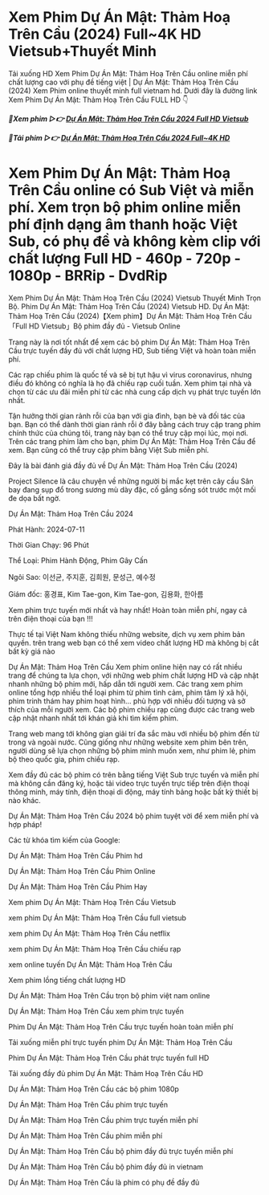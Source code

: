 <h1>Xem Phim Dự Án Mật: Thảm Hoạ Trên Cầu (2024) Full~4K HD Vietsub+Thuyết Minh</h1>

Tải xuống HD Xem Phim Dự Án Mật: Thảm Hoạ Trên Cầu online miễn phí chất lượng cao với phụ đề tiếng việt | Dự Án Mật: Thảm Hoạ Trên Cầu (2024) Xem Phim online thuyết minh full vietnam hd. Dưới đây là đường link Xem Phim Dự Án Mật: Thảm Hoạ Trên Cầu FULL HD 👇

<p><b><I>🔴Xem phim ▷👉 <a href="https://zeta.figy.digital/vi/movie/726139/project-silence" rel="noopener">Dự Án Mật: Thảm Hoạ Trên Cầu 2024 Full HD Vietsub</a></I></b></p>

<p><b><I>🔴Tải phim ▷👉 <a href="https://zeta.figy.digital/vi/movie/726139/project-silence" rel="noopener">Dự Án Mật: Thảm Hoạ Trên Cầu 2024 Full~4K HD</a></I></b></p>

<h1>Xem Phim Dự Án Mật: Thảm Hoạ Trên Cầu online có Sub Việt và miễn phí. Xem trọn bộ phim online miễn phí định dạng âm thanh hoặc Việt Sub, có phụ đề và không kèm clip với chất lượng Full HD - 460p - 720p - 1080p - BRRip - DvdRip</h1>

Xem Phim Dự Án Mật: Thảm Hoạ Trên Cầu (2024) Vietsub Thuyết Minh Trọn Bộ. Phim Dự Án Mật: Thảm Hoạ Trên Cầu (2024) Vietsub HD. Dự Án Mật: Thảm Hoạ Trên Cầu (2024)【Xem phim】Dự Án Mật: Thảm Hoạ Trên Cầu 「Full HD Vietsub」Bộ phim đầy đủ - Vietsub Online

Trang này là nơi tốt nhất để xem các bộ phim Dự Án Mật: Thảm Hoạ Trên Cầu trực tuyến đầy đủ với chất lượng HD, Sub tiếng Việt và hoàn toàn miễn phí.

Các rạp chiếu phim là quốc tế và sẽ bị tụt hậu vì virus coronavirus, nhưng điều đó không có nghĩa là họ đã chiếu rạp cuối tuần. Xem phim tại nhà và chọn từ các ưu đãi miễn phí từ các nhà cung cấp dịch vụ phát trực tuyến lớn nhất.

Tận hưởng thời gian rảnh rỗi của bạn với gia đình, bạn bè và đối tác của bạn. Bạn có thể dành thời gian rảnh rỗi ở đây bằng cách truy cập trang phim chính thức của chúng tôi, trang này bạn có thể truy cập mọi lúc, mọi nơi. Trên các trang phim làm cho bạn, phim Dự Án Mật: Thảm Hoạ Trên Cầu để xem. Bạn cũng có thể truy cập phim bằng Việt Sub miễn phí.

Đây là bài đánh giá đầy đủ về Dự Án Mật: Thảm Hoạ Trên Cầu (2024)

Project Silence là câu chuyện về những người bị mắc kẹt trên cây cầu Sân bay đang sụp đổ trong sương mù dày đặc, cố gắng sống sót trước một mối đe dọa bất ngờ.

Dự Án Mật: Thảm Hoạ Trên Cầu 2024

Phát Hành: 2024-07-11

Thời Gian Chạy: 96 Phút

Thể Loại: Phim Hành Động, Phim Gây Cấn

Ngôi Sao: 이선균, 주지훈, 김희원, 문성근, 예수정

Giám đốc: 홍경표, Kim Tae-gon, Kim Tae-gon, 김용화, 한아름

Xem phim trực tuyến mới nhất và hay nhất! Hoàn toàn miễn phí, ngay cả trên điện thoại của bạn !!!

Thực tế tại Việt Nam không thiếu những website, dịch vụ xem phim bản quyền. trên trang web bạn có thể xem video chất lượng HD mà không bị cắt bất kỳ giá nào

Dự Án Mật: Thảm Hoạ Trên Cầu Xem phim online hiện nay có rất nhiều trang để chúng ta lựa chọn, với những web phim chất lượng HD và cập nhật nhanh những bộ phim mới, hấp dẫn tới người xem. Các trang xem phim online tổng hợp nhiều thể loại phim từ phim tình cảm, phim tâm lý xã hội, phim trinh thám hay phim hoạt hình… phù hợp với nhiều đối tượng và sở thích của mỗi người xem. Các bộ phim chiếu rạp cũng được các trang web cập nhật nhanh nhất tới khán giả khi tìm kiếm phim.

Trang web mang tới không gian giải trí đa sắc màu với nhiều bộ phim đến từ trong và ngoài nước. Cũng giống như những website xem phim bên trên, người dùng sẽ lựa chọn những bộ phim mình muốn xem, như phim lẻ, phim bộ theo quốc gia, phim chiếu rạp.

Xem đầy đủ các bộ phim có trên bằng tiếng Việt Sub trực tuyến và miễn phí mà không cần đăng ký, hoặc tải video trực tuyến trực tiếp trên điện thoại thông minh, máy tính, điện thoại di động, máy tính bảng hoặc bất kỳ thiết bị nào khác.

Dự Án Mật: Thảm Hoạ Trên Cầu 2024 bộ phim tuyệt vời để xem miễn phí và hợp pháp!

Các từ khóa tìm kiếm của Google:

Dự Án Mật: Thảm Hoạ Trên Cầu Phim hd

Dự Án Mật: Thảm Hoạ Trên Cầu Phim Online

Dự Án Mật: Thảm Hoạ Trên Cầu Phim Hay

Xem phim Dự Án Mật: Thảm Hoạ Trên Cầu Vietsub

xem phim Dự Án Mật: Thảm Hoạ Trên Cầu full vietsub

xem phim Dự Án Mật: Thảm Hoạ Trên Cầu netflix

xem phim Dự Án Mật: Thảm Hoạ Trên Cầu chiếu rạp

xem online tuyến Dự Án Mật: Thảm Hoạ Trên Cầu

Xem phim lồng tiếng chất lượng HD

Dự Án Mật: Thảm Hoạ Trên Cầu trọn bộ phim việt nam online

Dự Án Mật: Thảm Hoạ Trên Cầu xem phim trực tuyến

Phim Dự Án Mật: Thảm Hoạ Trên Cầu trực tuyến hoàn toàn miễn phí

Tải xuống miễn phí trực tuyến phim Dự Án Mật: Thảm Hoạ Trên Cầu

Phim Dự Án Mật: Thảm Hoạ Trên Cầu phát trực tuyến full HD

Tải xuống đầy đủ phim Dự Án Mật: Thảm Hoạ Trên Cầu HD

Dự Án Mật: Thảm Hoạ Trên Cầu các bộ phim 1080p

Dự Án Mật: Thảm Hoạ Trên Cầu phim trực tuyến

Dự Án Mật: Thảm Hoạ Trên Cầu phim trực tuyến miễn phí

Dự Án Mật: Thảm Hoạ Trên Cầu phim miễn phí

Dự Án Mật: Thảm Hoạ Trên Cầu bộ phim đầy đủ trực tuyến miễn phí

Dự Án Mật: Thảm Hoạ Trên Cầu bộ phim đầy đủ in vietnam

Dự Án Mật: Thảm Hoạ Trên Cầu là phim có phụ đề đầy đủ
